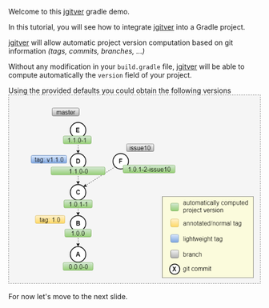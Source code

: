 Welcome to this [jgitver](https://jgitver.github.io) gradle demo.

In this tutorial, you will see how to integrate [jgitver](https://jgitver.github.io) into a Gradle project.

[jgitver](https://jgitver.github.io) will allow automatic project version computation based 
on git information _(tags, commits, branches, ...)_

Without any modification in your `build.gradle` file, [jgitver](https://jgitver.github.io) will be able 
to compute automatically the `version` field of your project.  
 
Using the provided defaults you could obtain the following versions
![jgitver gradle simple usage](../../assets/jgitver/jgitver-gradle-defaults.png)

For now let's move to the next slide.
